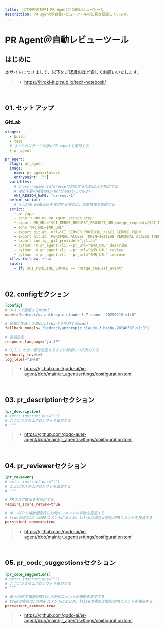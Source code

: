 ```yaml
---
title: 【IT技術の知見】PR Agent＠自動レビューツール
description: PR Agent＠自動レビューツールの知見を記録しています。
---
```


# PR Agent＠自動レビューツール

## はじめに

本サイトにつきまして、以下をご認識のほど宜しくお願いいたします。

> - https://hiroki-it.github.io/tech-notebook/

<br>

## 01. セットアップ

### GitLab

```yaml
stages:
  - build
  - test
  # すべてのステージの後にPR Agentを実行する
  - pr_agent

pr_agent:
  stage: pr_agent
  image:
    name: pr-agent:latest
    entrypoint: [""]
  variables:
    # Cross-region-inferenceに対応するためにusを指定する
    # 対応不要の場合はap-northeast-1でもよい
    AWS_REGION_NAME: "us-east-1"
  before_script:
    # もしAWS Bedlockを使用する場合は、資格情報を取得する
  script:
    - cd /app
    - echo "Running PR Agent action step"
    - export MR_URL="$CI_MERGE_REQUEST_PROJECT_URL/merge_requests/$CI_MERGE_REQUEST_IID"
    - echo "MR_URL=$MR_URL"
    - export gitlab__url=$CI_SERVER_PROTOCOL://$CI_SERVER_FQDN
    - export gitlab__PERSONAL_ACCESS_TOKEN=$GITLAB_PERSONAL_ACCESS_TOKEN
    - export config__git_provider="gitlab"
    - python -m pr_agent.cli --pr_url="$MR_URL" describe
    - python -m pr_agent.cli --pr_url="$MR_URL" review
    - python -m pr_agent.cli --pr_url="$MR_URL" improve
  allow_failure: true
  rules:
    - if: $CI_PIPELINE_SOURCE == "merge_request_event"
```

<br>

## 02. configセクション

```toml
[config]
# メインで使用するmodel
model="bedrock/us.anthropic.claude-3-7-sonnet-20250219-v1:0"

# 処理に失敗した際のfallbackで使用するmodel
fallback_models=["bedrock/anthropic.claude-3-haiku-20240307-v1:0"]

# 言語設定
response_language="ja-JP"

# 0,1,2 大きい値を設定するとより詳細にログ出力する
verbosity_level=0
log_level="INFO"
```

> - https://github.com/qodo-ai/pr-agent/blob/main/pr_agent/settings/configuration.toml

<br>

## 03. pr_descriptionセクション

```toml
[pr_description]
# extra_instructions="""\
# ここにカスタムプロンプトを追加する
# """
```

> - https://github.com/qodo-ai/pr-agent/blob/main/pr_agent/settings/configuration.toml

<br>

## 04. pr_reviewerセクション

```toml
[pr_reviewer]
# extra_instructions="""\
# ここにカスタムプロンプトを追加する
# """

# PRスコア算出を有効化する
require_score_review=true

# 単一のPRで複数回実行した時のコメントの挙動を変更する
# trueの場合は1つのPRコメントにまとめ、falseの場合は個別のPRコメントを投稿する
persistent_comment=true
```

> - https://github.com/qodo-ai/pr-agent/blob/main/pr_agent/settings/configuration.toml

<br>

## 05. pr_code_suggestionsセクション

```toml
[pr_code_suggestions]
# extra_instructions="""\
# ここにカスタムプロンプトを追加する
# """

# 単一のPRで複数回実行した時のコメントの挙動を変更する
# trueの場合は1つのPRコメントにまとめ、falseの場合は個別のPRコメントを投稿する。
persistent_comment=true
```

> - https://github.com/qodo-ai/pr-agent/blob/main/pr_agent/settings/configuration.toml

<br>
